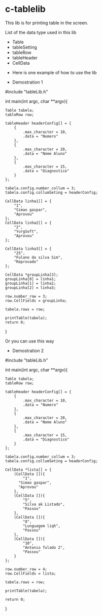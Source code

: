 # c-tablelib
This lib is for printing table in the screen.

List of the data type used in this lib
- Table
- tableSetting
- tableRow
- tableHeader
- CellData



* Here is one example of how to use the lib

* Demostration 1


#include "tableLib.h"

int main(int argc, char **argv){

	Table tabela;
	tableRow row;

	tableHeader headerConfig[] = {
		{
			.max_character = 10,
			.data = "Numero"
		},
		{
			.max_character = 20,
			.data = "Nome Aluno"
		},
		{
			.max_character = 15,
			.data = "Diagnostico"
		}
	};

	tabela.config.number_collum = 3;
	tabela.config.collumSeting = headerConfig;

	CellData linha1[] = {
		"1",
		"Simao gaspar",
		"Aprovou"
	};
	CellData linha2[] = {
		"2",
		"YurgSoft",
		"Aprovou"
	};

	CellData linha3[] = {
		"25",
		"Fulano da silva Sim",
		"Reprovado"
	};

	CellData *groupLinha[3];
	groupLinha[0] = linha1;
	groupLinha[1] = linha2;
	groupLinha[2] = linha3;

	row.number_row = 3;
	row.CellFields = groupLinha;

	tabela.rows = row;
	
	printTable(tabela);	
	return 0;
}



Or you can use this way


* Demostration 2

#include "tableLib.h"

int main(int argc, char **argv){

	Table tabela;
	tableRow row;

	tableHeader headerConfig[] = {
		{
			.max_character = 10,
			.data = "Numero"
		},
		{
			.max_character = 20,
			.data = "Nome Aluno"
		},
		{
			.max_character = 15,
			.data = "Diagnostico"
		}
	};

	tabela.config.number_collum = 3;
	tabela.config.collumSeting = headerConfig;

	CellData *lista[] = {
		(CellData []){
			"1",
		  "Simao gaspar",
		  "Aprovou"
		},
		(CellData []){
			"5",
			"Silva ak Listado",
			"Passou"
		},
		(CellData []){
			"8",
			"Lunguagem liqh",
			"Passou"
		},
		(CellData []){
			"10",
			"Antonio fulado 2",
			"Passou"
		}
	};

	row.number_row = 4;
	row.CellFields = lista;

	tabela.rows = row;
	
	printTable(tabela);
  
	return 0;
}
